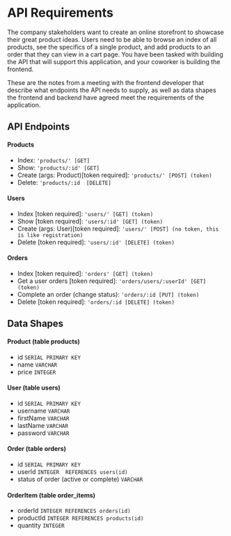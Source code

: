 # API Requirements
The company stakeholders want to create an online storefront to showcase their great product ideas. Users need to be able to browse an index of all products, see the specifics of a single product, and add products to an order that they can view in a cart page. You have been tasked with building the API that will support this application, and your coworker is building the frontend.

These are the notes from a meeting with the frontend developer that describe what endpoints the API needs to supply, as well as data shapes the frontend and backend have agreed meet the requirements of the application. 

## API Endpoints
#### Products
- Index: `'products/' [GET]`
- Show: `'products/:id' [GET]`
- Create (args: Product)[token required]: `'products/' [POST] (token)`
- Delete: `'products/:id  [DELETE]`

#### Users
- Index [token required]: `'users/' [GET] (token)`
- Show [token required]: `'users/:id' [GET] (token)`
- Create (args: User)[token required]: `'users/' [POST] (no token, this is like registration)`
- Delete [token required]: `'users/:id' [DELETE] (token)`

#### Orders
- Index [token required]: `'orders' [GET] (token)`
- Get a user orders [token required]: `'orders/users/:userId' [GET] (token)`
- Complete an order (change status): `'orders/:id [PUT] (token)`
- Delete [token required]: `'orders/:id [DELETE] (token)`

## Data Shapes
#### Product (table products)
- id `SERIAL PRIMARY KEY`
- name `VARCHAR`
- price `INTEGER`

#### User (table users)
- id `SERIAL PRIMARY KEY`
- username `VARCHAR`
- firstName `VARCHAR`
- lastName `VARCHAR`
- password `VARCHAR`

#### Order (table orders)
- id `SERIAL PRIMARY KEY`
- userId `INTEGER  REFERENCES users(id)`
- status of order (active or complete) `VARCHAR`

#### OrderItem (table order_items)
- orderId `INTEGER REFERENCES orders(id)`
- productId `INTEGER REFERENCES products(id)`
- quantity `INTEGER`